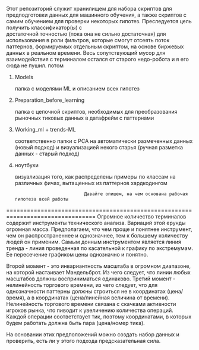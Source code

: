 Этот репозиторий служит хранилищем для набора скриптов для предподготовки данных для машинного обучения, 
а также скриптов с самим обучением для проверки некоторых гипотез. Преследуется цель получить классификатор(ы) с  
достаточной точностью (пока она не сильно достаточная) для использования в роли фильтров, которые смогут отсеять 
поток паттернов, формируемых отдельным скриптом, на основе биржевых данных в реальном времени. Весь сопутствующий 
мусор для взаимодействия с терминалом остался от старого недо-робота и я его сюда не пушил. потом 

1.  Models

    папка с моделями ML и описанием всех гипотез
    
    
2.  Preparation_before_learning

    папка с цепочной скриптов, необходимых для преобразования рыночных тиковых данных в датафрейм с паттернами


3.  Working_ml + trends-ML   

    соответственно папки с PCA на автоматически размеченных данных (новый подход) и
    визуализацией некого старья (ручная разметка данных - старый подход)
    
    
4.  ноутбуки

    визуализация того, как распределены примеры по классам на различных фичах, вытащенных из паттернов хардкодингом

                                  Давайте опишем, на чем основана рабочая гипотеза всей работы
================================================================================
Огромное количество терминалов содержит инструменты технического анализа. Вариаций этой ерунды огромная масса. Предполагаем, 
что чем проще и понятнее инструмент, чем он распространеннее и однозначнее, тем к большему количеству людей он применим.
Самым донным инструментом является линия тренда - линия проведенная по касательной к графику по экстремумам. Ее пересечение
графиком цены однозначно и понятно.

Второй момент - это инвариантность масштаба в огромном диапазоне, на которой настаивает Мандельброт. Из чего следует, что линии 
любых масштабов должны восприниматься одинаково. 
Третий момент - нелинейность торгового времени, из чего следует, что для однозначности паттерны должны строиться не в координатах 
(цена/время), а в координатах (цена/линейная величина от времени). Нелинейность торгового времени связана с скачками активности 
игроков рынка, что пиводит к увеличению количества операций. Каждой операции соответствует тик, поэтому координатами, в которых 
будем работать должна быть пара (цена/номер тика).

На основании этих предположений можно создать набор данных и проверить, есть ли у этого подхода предсказательная сила.

